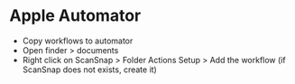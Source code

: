 # Apple Automator
* Copy workflows to automator
* Open finder > documents
* Right click on ScanSnap > Folder Actions Setup > Add the workflow (if ScanSnap does not exists, create it)
